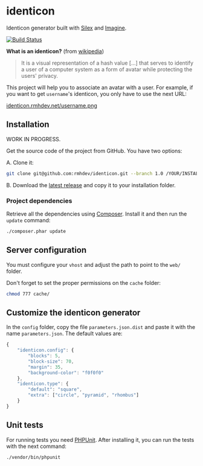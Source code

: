 # identicon

Identicon generator built with [Silex](http://silex.sensiolabs.org) and [Imagine](http://imagine.readthedocs.org).

[![Build Status](https://travis-ci.org/rmhdev/identicon.png)](https://travis-ci.org/rmhdev/identicon)

**What is an identicon?** (from [wikipedia](http://en.wikipedia.org/wiki/Identicon))

>It is a visual representation of a hash value [...] that serves to
identify a user of a computer system as a form of avatar while protecting
the users' privacy.

This project will help you to associate an avatar with a user.
For example, if you want to get `username`'s identicon, you only have to use the next URL:

[identicon.rmhdev.net/username.png](http://identicon.rmhdev.net/username.png)

## Installation

WORK IN PROGRESS.

Get the source code of the project from GitHub. You have two options:

A. Clone it:

```bash
git clone git@github.com:rmhdev/identicon.git --branch 1.0 /YOUR/INSTALLATION/FOLDER
```

B. Download the [latest release](https://github.com/rmhdev/identicon/releases) and copy it to your installation folder.

### Project dependencies

Retrieve all the dependencies using [Composer](http://getcomposer.org/).
Install it and then run the `update` command:

```bash
./composer.phar update
```

## Server configuration

You must configure your `vhost` and adjust the path to point to the `web/` folder.

Don't forget to set the proper permissions on the `cache` folder:

```bash
chmod 777 cache/
```

## Customize the identicon generator

In the `config` folder, copy the file `parameters.json.dist` and paste it with the name `parameters.json`.
The default values are:

```javascript
{
    "identicon.config": {
        "blocks": 5,
        "block-size": 70,
        "margin": 35,
        "background-color": "f0f0f0"
    },
    "identicon.type": {
        "default": "square",
        "extra": ["circle", "pyramid", "rhombus"]
    }
}
```

## Unit tests

For running tests you need [PHPUnit](http://www.phpunit.de).
After installing it, you can run the tests with the next command:

```bash
./vendor/bin/phpunit
```

